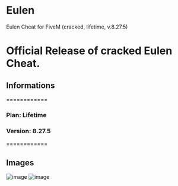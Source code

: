 # Eulen
Eulen Cheat for FiveM (cracked, lifetime, v.8.27.5)

# Official Release of cracked Eulen Cheat.
## Informations
============
### Plan:            Lifetime
### Version:       8.27.5
============

## Images
![image](https://cdn.discordapp.com/attachments/820470451839041557/1199084234187481179/image.png)
![image](https://cdn.discordapp.com/attachments/820470451839041557/1199087444612628511/image.png)
